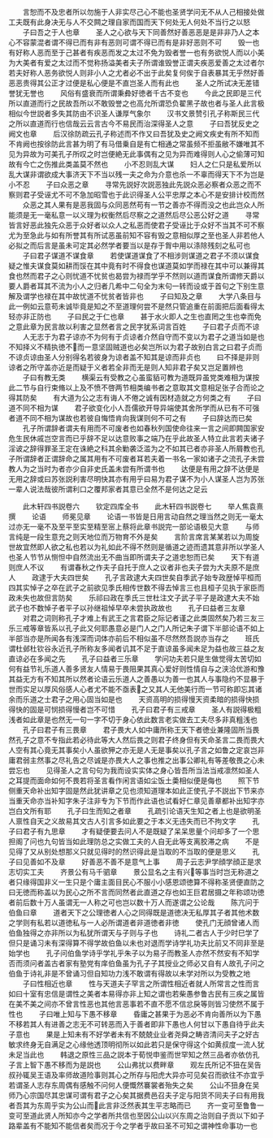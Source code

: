 <!-- { "loadSidebar": true } -->
　　言恕而不及忠者所以勿施于人非实尽己心不能也圣贤学问无不从人己相接处做工夫既有此身决无与人不交闗之理自家而国而天下何处无人何处不当行之以怒
　　子曰吾之于人也章
　　圣人之心欲与天下同善然好善恶恶是是非非乃人之本心不容蒙混者谓不得已而有非有恶则可谓不得已而有是非好恶则不可
　　毁一也有好称人恶而至于己甚者有疾恶而发之太过不免为毁者誉一也有务欲悦人而以小美为大美者有爱之太过而不觉称扬溢美者夫子所谓谁毁誉正谓夫疾恶爱善之太过者尔若夫好称人恶务欲悦人则非小人之尤者必不出于此矣复何俟于自表暴其无乎然好善恶恶贵得其公正才过便是私心便是不直岂圣人而有此也
　　圣人之所试决无差错誉犹无誉也
　　风俗有盛衰而所谓秉彜好徳者千古不变也
　　今此之民即是三代所以直道而行之民故吾所以不敢毁誉之也高允所谓恐负翟黑子故也者与圣人此言极相似今世説者多失其防由不识圣人谦厚气象尔
　　汉书文景赞引孔子称斯民三代之所以直道而行也信哉云云言古今不易民而治深得圣人之意
　　子曰吾犹反史之阙文也章
　　后汉徐防疏云孔子称述而不作又曰吾犹及史之阙文疾史有所不知而不肯阙也按徐防此言甚为明了有马借乗自是有亡相通之常虽频不拒虽敝不嫌唯其不见为异故为可美孔子所叹之时岂便絶无此事偶有之见为异而难得则人心之偷薄可知故有今亡之伤推此类盖莫不然也
　　小不忍则乱大谋
　　妇人之仁只是私爱所以乱大谋非谓欲成大事济天下不当以残一夫之命为介意也杀一不辜而得天下不为岂是小不忍
　　子曰众恶之章
　　寻常先説好次説恶独此先説众恶必察者众恶之而不察则君子受诬尤不可不急加昭雪也于此识得圣人公平忠厚之本心不是安排计校而然
　　众恶之其人果有是恶我固与众同恶然苟有一节之善亦不得而没之也此岂众人所能须是无一毫私意一以义理为权衡然后尽察之之道然后尽公恶公好之道
　　寻常皆言好恶此独先众恶于众好者以众人之私恶而使君子受诬比于众好不当其不可不察尤为至急此与如有所誉其有所试恶虽前知不容有毁之意相似厚之至也圣人非若他人必拟之而后言是虽未可定其必然学者要当以是存于胷中用以涤除残刻之私可也
　　子曰君子谋道不谋食章
　　若使谋道谋食了不相涉则谋道之君子不须以谋食疑之惟夫谋食莫如耕而馁在其中竟有时不得食也谋道莫如学而禄在其中可以兼得其食也然而君子之心则忧道不忧贫也曷尝为禄而学乎不然则以道而谋食所谓修天爵以要人爵者耳其不流为小人之归者几希中二句全为末句一转而设或于首句之下别生意解及谓学也禄在其中故忧道不忧贫者皆非也
　　子曰知及之章
　　大学八条目与此一例如云意苟未诚毕竟是知之不至道理何尝不是然只管追重在前面把后面看得太轻亦非正防也
　　子曰民之于仁也章
　　甚于水火即人之生也直罔之生也幸而免之意此章为民言故以利害之显然者言之民字犹系词言百姓
　　子曰君子贞而不谅
　　人无志于为君子谅亦不为何有于贞谅者介然自守而不变以为君子之道当如是也不知择义不精执徳不而一意坚固贼道也必矣岂所以为君子故别白言之曰君子贞而不谅贞谅由圣人分别得名若彼身为谅者盖不知其是谅而非贞也
　　曰不择是非则谅者之所守盖亦近是而疑于义者若全非而无是则人知非君子矣又岂足置辨也
　　子曰有教无类
　　横渠云有受教之心虽蛮貊可教为道既异虽党类难相为谋按此二节与自行束脩以上及不愤不啓两节相类编书者之意取其文意相足张子合而论之得其防矣
　　有大道为公之志有诲人不倦之诚有因材造就之方何类之有
　　子曰道不同不相为谋
　　君子欲变化小人吾儒欲开导异端使其舍所学而从已有不可强者道不同不相为谋故也若彼自悔悟肯向我谋则何不可之有
　　子曰辞达而已矣
　　孔子所谓辞者谓夫有用而不可废者也如春秋列国使命往来一言之间即闗国家安危生民休戚岂空言而已乎辞不足以达意败事之端乃在乎此故圣人特立此言若夫诸子淫诐之辞得罪圣王定在诛絶之科其余勦袭泛滥为之不如其已者亦非圣人所屑教也孔子所谓辞者正谓辞命之属其用有不可废者耳若夫着一书名一家如诸子之流孔子未尝教人为之当时为者亦少自非史氏盖未尝有所谓书也
　　达便是有用之辞不达便是无用之辞或曰苏张説利害尽明快其亦有用乎曰易为君子谋不为小人谋圣人岂为苏张一辈人说法哉彼所谓利口之覆邦家者其意已全然不是何达之足云

　　此木轩四书説卷六
　　钦定四库全书
　　此木轩四书説卷七
　　举人焦袁熹撰
　　论语
　　师冕见章
　　论语一书皆是日用言动自然之理当然之则无一毫太过亦无一毫不及至平至实至精至宻上蔡将此章书説完一部论语极见大意
　　与师言纯是一段生意充之则天地位而万物育不外是矣
　　言阶言席言某某若以为周旋世故宜然即人欲之私也若以为礼如此不得不然则是循道之迹而遗其意非所以学圣人也圣人节节从恻怛中自然流出无不曲当即所谓夫子之道忠恕而已矣
　　天下有道则庶人不议
　　有谓春秋之作夫子自托于庶人之议者非也夫子尝为大夫原不是庶人
　　政逮于大夫四世矣
　　孔子言政逮大夫四世矣自季武子始专政歴悼平桓而四其实悼子之卒在武子之前欲见季氏相传世数不得去悼言三也且桓子见执于家臣而政未失也故但言防矣
　　乐祁曰政在季氏三世杜注文子武子平子是政逮大夫不始武子也不数悼子者平子以孙继祖悼早卒未尝执政故也
　　孔子曰益者三友章
　　对君之词则称孔子才难上有武王之言君臣之际记者谨之此类固然矣乃若三友三乐三戒等章皆系以孔子此又何耶愚意必是门人之门人所记朱子谓下半部论语不如上半部当亦是所闻各有浅深而词体亦前后不相似虽不尽然然吾説亦当存之
　　班氏谓杜邺杜钦谷永近孔子所称友多闻者讥其不足于直谅虽多闻未足为益也故三益之友直谅必在多闻之先
　　孔子曰益者三乐章
　　学问功夫若只是生做觉得太苦切如何有益节礼乐道人善多贤友人情易于畏阻果其真心爱好则性情自与之浃洽优游和豫其益无方有不知其所以然者论语云乐道人之善愚以为善一也其人与事隐约不显暴于世而实足以厚风俗感人心者尤不能不亟表之又其人无他美行而一节可称即忘其诸余而乐道之士君子之用心固当如是也
　　天资高明的损得慢天资柔暗的损得快损得快的固是可悯损得慢者岂不可惜
　　孔子曰君子有三戒章
　　圣人有説得极粗浅者如此章是也然无一句一字不切于身心依此数言老实做去工夫尽多非真粗浅也
　　孔子曰君子有三畏章
　　君子畏大人如中庸所称王天下者徳业兼隆固所当畏然孔子之意不专指此若必待此等大人然后畏之则君子终身但有天命圣言二畏而畏大人空有其心竟无其事矣小人虽欲狎之亦无是人无是事矣以孔子言之如鲁之定哀岂非庸君弱主然事之尽礼告之尽诚是亦畏大人之事也推之出事公卿礼有等差敬畏之心未尝忘也
　　见得圣人之言句句为我而设实实体之身心皆吾所当法当戒凛然如圣人之耳提而面命如何不畏若将圣言看作闲言语如尘饭土羮相似便是侮也
　　照下节侧重天命补出知字固是然此犹讲章之见也须知道理本如此正使孔子不説出下节来亦当重天命亦当补知字朱子注非专为下节而作此语也试看好仁章见善章都补出知字亦岂白文所有耶
　　孔子曰生而知之者章
　　孔疏引论语天生知之者上也是欲明圣人禀性自天之义故易其文古人引言多如此要之于本义无违失而已不拘文字
　　孔子曰君子有九思章
　　才有疑便要去问人不是既疑了呆呆思量个问却多了一个思担阁了问也九句皆当如此理防总之实做工夫的人自无此等支离胶滞之病
　　不是见得了又从别处想那义只就见得时的然识得此是当取的不当取的便是思义
　　孔子曰见善如不及章
　　好善恶不善不是意气上事
　　周子云志尹学顔学顔正是求志切实工夫
　　齐景公有马千驷章
　　景公显名之主有兴等事当时岂无称道之者只缘得国非义一生只是个庸主面目民心不服小小感恩颂徳算不得称圣贤便直防之曰无徳而称盖以为民心之所不言而同然者此直道之存也如王巨君居摄之年称颂功徳者前后数十万人虽谓无一人称之可也岂以数十万人而遂谓之公论哉
　　陈亢问于伯鱼曰章
　　道者天下之公理徳者人心之同得既是道徳决无私厚其子者其他术数之学则有私若以道徳私与一人必所谓道者非道徳者非徳
　　使孔门无顔曾诸人而伯鱼独得之亦非所以为私犹所谓天与子则与子也
　　诗礼二者古人于少时巳学了但只是诵习未有深得算不得学故伯鱼以未也对退而学诗学礼功夫比前又不同非至是始学也
　　孔子问伯鱼学诗乎学礼乎朱子以为易子而教圣人亦然不然安有不知学否而须问者盖古者家有塾党有庠伯鱼虽为孔子子其授业之师必又自有人故孔子问之伯鱼于诗礼非是不曾诵习但自知功力浅不敢谓有得故以未学对所以为受教之地
　　子曰性相近也章
　　性与天道夫子罕言之所谓性相近者就人所常言之性而言如曰十室有忠信是谓性之美者本易得亦非上知之谓也若柴愚参鲁古民有三疾之属皆在美不美之间亦不曾言性恶也其他言恶事若不直不愿不信忿戾等则皆习使然不属于性也
　　子曰唯上知与下愚不移章
　　昏庸之甚果于为恶必不肯向善所以为下愚不移若其人有进善之志无不可转恶而入于善者即非下愚也人何甘以下愚自待乎此夫子意也
　　果是上知未有不好学者未有不兢兢业业者尧舜之畴咨清问夫子之好古敏求终身无自满足之心缘他透顶明彻所以如此若只是保守得这个如黄叔度一流人犹未足当此也
　　韩退之原性三品之説本于荀悦申鉴而世罕知之然三品者亦依仿孔子言上智下愚不移而为是説也
　　公山弗扰以费畔章
　　观左氏所记不狃在吴告叔孙辄吴王语及率师故道险事则其心之所存与阳虎大异亦可见矣召而欲往不亦宜乎若谓圣人志存东周偶有感触不问何人便慨然褰裳者殆失之矣
　　公山不狃身在吴师乃心宗国尽其忠谋可谓有君子之心矣其据费邑召夫子定与阳货不同夫子曰有用我者吾其为东周乎实为公山而此言非泛然表其生平志略而已
　　齐一变可至鲁鲁一变可至道此贤人所知亦今之学者所共信也至因公山以兴东周之治则自子贡以下如子路辈盖有不能知不能信者矣而况于今之学者乎故曰圣不可知之谓神性命事功一也
